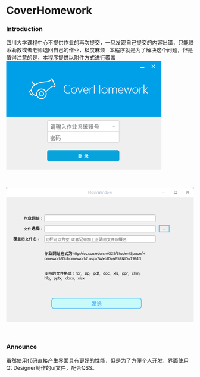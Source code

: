 # CoverHomework
### Introduction
四川大学课程中心不提供作业的再次提交，一旦发现自己提交的内容出错，只能联系助教或者老师退回自己的作业，极度麻烦  
本程序就是为了解决这个问题，但是值得注意的是，本程序提供以附件方式进行覆盖  
![loginwindow](https://github.com/ExplosiveBattery/CoverHomework/blob/master/README/loginwindow.png?raw=true) 

<p>&nbsp;</p>

![mainwindow](https://github.com/ExplosiveBattery/CoverHomework/blob/master/README/mainwindow.png?raw=true) 

<p>&nbsp;</p>



### Announce
虽然使用代码直接产生界面具有更好的性能，但是为了方便个人开发，界面使用Qt Designer制作的ui文件，配合QSS。
